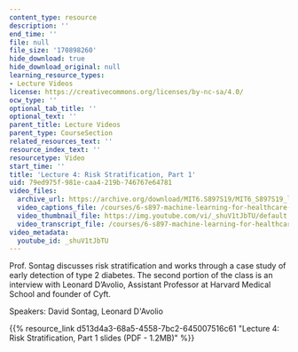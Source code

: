 ```yaml
---
content_type: resource
description: ''
end_time: ''
file: null
file_size: '170898260'
hide_download: true
hide_download_original: null
learning_resource_types:
- Lecture Videos
license: https://creativecommons.org/licenses/by-nc-sa/4.0/
ocw_type: ''
optional_tab_title: ''
optional_text: ''
parent_title: Lecture Videos
parent_type: CourseSection
related_resources_text: ''
resource_index_text: ''
resourcetype: Video
start_time: ''
title: 'Lecture 4: Risk Stratification, Part 1'
uid: 79ed975f-981e-caa4-219b-746767e64781
video_files:
  archive_url: https://archive.org/download/MIT6.S897S19/MIT6_S897S19_lec04_300k.mp4
  video_captions_file: /courses/6-s897-machine-learning-for-healthcare-spring-2019/a99dad3f52c75c419b25f78c338c3884_shuV1tJbTU.vtt
  video_thumbnail_file: https://img.youtube.com/vi/_shuV1tJbTU/default.jpg
  video_transcript_file: /courses/6-s897-machine-learning-for-healthcare-spring-2019/abf883d89dd288449d681e30d767bf62_shuV1tJbTU.pdf
video_metadata:
  youtube_id: _shuV1tJbTU
---
```


Prof. Sontag discusses risk stratification and works through a case study of early detection of type 2 diabetes. The second portion of the class is an interview with Leonard D’Avolio, Assistant Professor at Harvard Medical School and founder of Cyft.

Speakers: David Sontag, Leonard D'Avolio

{{% resource_link d513d4a3-68a5-4558-7bc2-645007516c61 "Lecture 4: Risk Stratification, Part 1 slides (PDF - 1.2MB)" %}}

